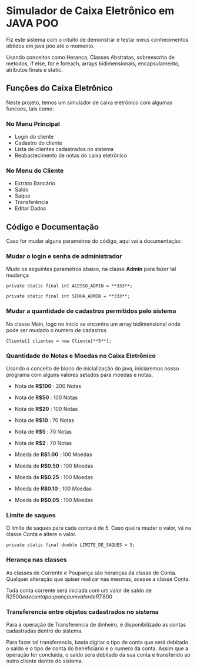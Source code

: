 # Simulador de Caixa Eletrônico em JAVA POO

Fiz este sistema com o intuito de demonstrar e testar meus conhecimentos obtidos em java poo até o momento. 

Usando conceitos como Heranca, Classes Abstratas, sobreescrita de metodos, if else, for e foreach, arrays bidimensionais, encapsulamento, atributos finais e static.


## Funções do Caixa Eletrônico

Neste projeto, temos um simulador de caixa eletrônico com algumas funcoes, tais como:

### No Menu Principal

* Login do cliente
* Cadastro do cliente
* Lista de clientes cadastrados no sistema
* Reabastecimento de notas do caixa eletrônico

### No Menu do Cliente

* Extrato Bancário
* Saldo
* Saque
* Transferência
* Editar Dados

## Código e Documentação

Caso for mudar alguns parametros do código, aqui vai a documentação:

### Mudar o login e senha de administrador

Mude os seguintes parametros abaixo, na classe **Admin** para fazer tal mudança

```private static final int ACESSO_ADMIN = **333**;```

```private static final int SENHA_ADMIN = **333**;```

### Mudar a quantidade de cadastros permitidos pelo sistema

Na classe Main, logo no inicio se encontra um array bidimensional onde pode ser mudado o numero de cadastros

```Cliente[] clientes = new Cliente[**5**];```

### Quantidade de Notas e Moedas no Caixa Eletrônico

Usando o conceito de bloco de inicialização do java, iniciaremos nosso programa com alguns valores setados para moedas e notas.

* Nota de **R$100** : 200 Notas

* Nota de **R$50**  : 100 Notas

* Nota de **R$20**  : 100 Notas

* Nota de **R$10**  : 70 Notas

* Nota de **R$5**   : 70 Notas

* Nota de **R$2**   : 70 Notas


* Moeda de **R$1.00** : 100 Moedas

* Moeda de **R$0.50** : 100 Moedas

* Moeda de **R$0.25** : 100 Moedas

* Moeda de **R$0.10** : 100 Moedas

* Moeda de **R$0.05** : 100 Moedas

### Limite de saques 

O limite de saques para cada conta é de 5. Caso queira mudar o valor, vá na classe Conta e altere o valor.

```private static final double LIMITE_DE_SAQUES = 5;```

### Herança nas classes

As classes de Corrente e Poupança são heranças da classe de Conta. Qualquer alteração que quiser realizar nas mesmas, acesse a classe Conta.

Toda conta corrente será iniciada com um valor de saldo de R$2500 e de conta poupança um valor de R$7.800


### Transferencia entre objetos cadastrados no sistema

Para a operação de Transferencia de dinheiro, é disponibilizado as contas cadastradas dentro do sistema.

Para fazer tal transferencia, basta digitar o tipo de conta que será debitado o saldo e o tipo de conta do beneficiario e o numero da conta. Assim que a operação for concluida, o saldo sera debitado da sua conta e transferido ao outro cliente dentro do sistema.





